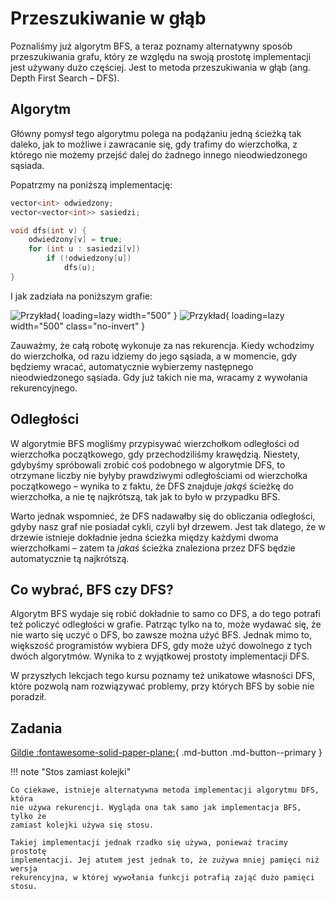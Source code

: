 # Przeszukiwanie w głąb

Poznaliśmy już algorytm BFS, a teraz poznamy alternatywny sposób przeszukiwania
grafu, który ze względu na swoją prostotę implementacji jest używany dużo
częściej. Jest to metoda przeszukiwania w głąb (ang. Depth First Search – DFS).

## Algorytm

Główny pomysł tego algorytmu polega na podążaniu jedną ścieżką tak daleko, jak to
możliwe i zawracanie się, gdy trafimy do wierzchołka, z którego nie możemy przejść
dalej do żadnego innego nieodwiedzonego sąsiada.

Popatrzmy na poniższą implementację:

```cpp
vector<int> odwiedzony;
vector<vector<int>> sasiedzi;

void dfs(int v) {
    odwiedzony[v] = true;
    for (int u : sasiedzi[v])
        if (!odwiedzony[u])
            dfs(u);
}
```

I jak zadziała na poniższym grafie:

![Przykład](../assets/dfs1-light.gif#only-light){ loading=lazy width="500" }
![Przykład](../assets/dfs1-dark.gif#only-dark){ loading=lazy width="500" class="no-invert" }

Zauważmy, że całą robotę wykonuje za nas rekurencja. Kiedy wchodzimy do
wierzchołka, od razu idziemy do jego sąsiada, a w momencie, gdy będziemy
wracać, automatycznie wybierzemy następnego nieodwiedzonego sąsiada. Gdy już
takich nie ma, wracamy z wywołania rekurencyjnego.

## Odległości

W algorytmie BFS mogliśmy przypisywać wierzchołkom odległości od wierzchołka
początkowego, gdy przechodziliśmy krawędzią. Niestety, gdybyśmy spróbowali zrobić
coś podobnego w algorytmie DFS, to otrzymane liczby nie byłyby prawdziwymi
odległościami od wierzchołka początkowego – wynika to z faktu, że DFS znajduje
*jakąś* ścieżkę do wierzchołka, a nie tę najkrótszą, tak jak to było w przypadku
BFS.

Warto jednak wspomnieć, że DFS nadawałby się do obliczania odległości, gdyby nasz graf nie posiadał 
cykli, czyli był drzewem. Jest tak dlatego, że w drzewie istnieje dokładnie
jedna ścieżka między każdymi dwoma wierzchołkami – zatem ta *jakaś* ścieżka
znaleziona przez DFS będzie automatycznie tą najkrótszą.

## Co wybrać, BFS czy DFS?

Algorytm BFS wydaje się robić dokładnie to samo co DFS, a do tego potrafi też
policzyć odległości w grafie. Patrząc tylko na to, może wydawać się, że nie warto
się uczyć o DFS, bo zawsze można użyć BFS. Jednak mimo to, większość
programistów wybiera DFS, gdy może użyć dowolnego z tych dwóch
algorytmów. Wynika to z wyjątkowej prostoty implementacji DFS.

W przyszłych lekcjach tego kursu poznamy też unikatowe własności DFS, które
pozwolą nam rozwiązywać problemy, przy których BFS by sobie nie poradził.

## Zadania

<!--

TODO: zadanie ze zliczaniem spójnych składowych grafu?

TODO: zadanie z wielokrotnym sprawdzaniem, czy dwa wierzchołki są w tej samej
spójnej składowej?

-->

[Gildie :fontawesome-solid-paper-plane:](https://szkopul.edu.pl/problemset/problem/Oys6jiVOIap59lYCHRwDMbNT/site/?key=statement){ .md-button .md-button--primary } <!-- TODO: dodać na konkurs -->

!!! note "Stos zamiast kolejki"

    Co ciekawe, istnieje alternatywna metoda implementacji algorytmu DFS, która
    nie używa rekurencji. Wygląda ona tak samo jak implementacja BFS, tylko że
    zamiast kolejki używa się stosu.

    Takiej implementacji jednak rzadko się używa, ponieważ tracimy prostotę
    implementacji. Jej atutem jest jednak to, że zużywa mniej pamięci niż wersja
    rekurencyjna, w której wywołania funkcji potrafią zająć dużo pamięci stosu.

